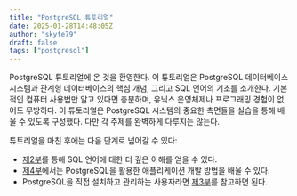 ```yaml
---
title: "PostgreSQL 튜토리얼"
date: 2025-01-28T14:48:05Z
author: "skyfe79"
draft: false
tags: ["postgresql"]
---
```


PostgreSQL 튜토리얼에 온 것을 환영한다. 이 튜토리얼은 PostgreSQL 데이터베이스 시스템과 관계형 데이터베이스의 핵심 개념, 그리고 SQL 언어의 기초를 소개한다. 기본적인 컴퓨터 사용법만 알고 있다면 충분하며, 유닉스 운영체제나 프로그래밍 경험이 없어도 무방하다. 이 튜토리얼은 PostgreSQL 시스템의 중요한 측면들을 실습을 통해 배울 수 있도록 구성했다. 다만 각 주제를 완벽하게 다루지는 않는다.

튜토리얼을 마친 후에는 다음 단계로 넘어갈 수 있다:

- [제2부](https://www.postgresql.org/docs/17/sql.html "제2부. SQL 언어")를 통해 SQL 언어에 대한 더 깊은 이해를 얻을 수 있다.
- [제4부](https://www.postgresql.org/docs/17/client-interfaces.html "제4부. 클라이언트 인터페이스")에서는 PostgreSQL을 활용한 애플리케이션 개발 방법을 배울 수 있다.
- PostgreSQL을 직접 설치하고 관리하는 사용자라면 [제3부](https://www.postgresql.org/docs/17/admin.html "제3부. 서버 관리")를 참고하면 된다.

